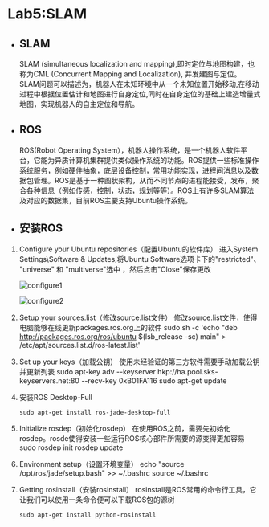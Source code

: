 # Lab5:SLAM #

- ## SLAM ##
  SLAM (simultaneous localization and mapping),即时定位与地图构建，也称为CML (Concurrent Mapping and Localization), 并发建图与定位。 
  SLAM问题可以描述为，机器人在未知环境中从一个未知位置开始移动,在移动过程中根据位置估计和地图进行自身定位,同时在自身定位的基础上建造增量式地图，实现机器人的自主定位和导航。


- ## ROS ##
  ROS(Robot Operating System），机器人操作系统，是一个机器人软件平台，它能为异质计算机集群提供类似操作系统的功能。ROS提供一些标准操作系统服务，例如硬件抽象，底层设备控制，常用功能实现，进程间消息以及数据包管理。ROS是基于一种图状架构，从而不同节点的进程能接受，发布，聚合各种信息（例如传感，控制，状态，规划等等）。ROS上有许多SLAM算法及对应的数据集，目前ROS主要支持Ubuntu操作系统。


- ## 安装ROS ## 
 1. Configure your Ubuntu repositories（配置Ubuntu的软件库）
    进入System Settings\Software & Updates,将Ubuntu Software选项卡下的"restricted"、 "universe" 和 "multiverse"选中 ，然后点击"Close"保存更改

    ![configure1](http://p1.bpimg.com/567571/bb88073a8c24bd22.jpg)

    ![configure2](http://p1.bpimg.com/567571/d611e5880ae15d83.jpg)

 2. Setup your sources.list（修改source.list文件）
     修改source.list文件，使得电脑能够在线更新packages.ros.org上的软件
           sudo sh -c 'echo "deb http://packages.ros.org/ros/ubuntu 
         $(lsb_release -sc) main" > /etc/apt/sources.list.d/ros-latest.list'

 3. Set up your keys（加载公钥）
    使用未经验证的第三方软件需要手动加载公钥并更新列表
           sudo apt-key adv --keyserver hkp://ha.pool.sks-keyservers.net:80 
         --recv-key 0xB01FA116
           sudo apt-get update
         
 4. 安装ROS Desktop-Full 
 
    `sudo apt-get install ros-jade-desktop-full`

 5. Initialize rosdep（初始化rosdep）
    在使用ROS之前，需要先初始化rosdep。rosde使得安装一些运行ROS核心部件所需要的源变得更加容易
         sudo rosdep init
         rosdep update

 6. Environment setup（设置环境变量）
         echo "source /opt/ros/jade/setup.bash" >> ~/.bashrc
         source ~/.bashrc

 7. Getting rosinstall（安装rosinstall）
    rosinstall是ROS常用的命令行工具，它让我们可以使用一条命令便可以下载ROS包的源树

    `sudo apt-get install python-rosinstall`
